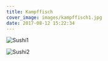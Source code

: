 ```yaml
---
title: Kampffisch
cover_image: images/kampffisch1.jpg
date: 2017-08-12 15:22:34
---
```

![Sushi1](/images/kampffisch2.jpg)

![Sushi2](/images/kampffisch3.jpg)